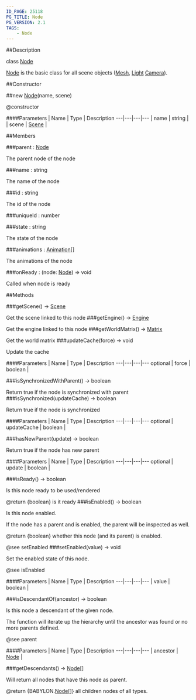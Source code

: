 ```yaml
---
ID_PAGE: 25118
PG_TITLE: Node
PG_VERSION: 2.1
TAGS:
    - Node
---
```

##Description

class [Node](/classes/2.2-alpha/Node)

[Node](/classes/2.2-alpha/Node) is the basic class for all scene objects ([Mesh](/classes/2.2-alpha/Mesh), [Light](/classes/2.2-alpha/Light) [Camera](/classes/2.2-alpha/Camera)).

##Constructor

##new [Node](/classes/2.2-alpha/Node)(name, scene)

@constructor

####Parameters
 | Name | Type | Description
---|---|---|---
 | name | string | 
 | scene | [Scene](/classes/2.2-alpha/Scene) | 

##Members

###parent : [Node](/classes/2.2-alpha/Node)

The parent node of the node

###name : string

The name of the node

###id : string

The id of the node

###uniqueId : number



###state : string

The state of the node

###animations : [Animation](/classes/2.2-alpha/Animation)[]

The animations of the node

###onReady : (node: [Node](/classes/2.2-alpha/Node)) =&gt; void

Called when node is ready

##Methods

###getScene() &rarr; [Scene](/classes/2.2-alpha/Scene)

Get the scene linked to this node
###getEngine() &rarr; [Engine](/classes/2.2-alpha/Engine)

Get the engine linked to this node
###getWorldMatrix() &rarr; [Matrix](/classes/2.2-alpha/Matrix)

Get the world matrix
###updateCache(force) &rarr; void

Update the cache

####Parameters
 | Name | Type | Description
---|---|---|---
optional | force | boolean | 

###isSynchronizedWithParent() &rarr; boolean

Return true if the node is synchronized with parent
###isSynchronized(updateCache) &rarr; boolean

Return true if the node is synchronized

####Parameters
 | Name | Type | Description
---|---|---|---
optional | updateCache | boolean | 

###hasNewParent(update) &rarr; boolean

Return true if the node has new parent

####Parameters
 | Name | Type | Description
---|---|---|---
optional | update | boolean | 

###isReady() &rarr; boolean

Is this node ready to be used/rendered

@return {boolean} is it ready
###isEnabled() &rarr; boolean

Is this node enabled.

If the node has a parent and is enabled, the parent will be inspected as well.

@return {boolean} whether this node (and its parent) is enabled.

@see setEnabled
###setEnabled(value) &rarr; void

Set the enabled state of this node.

@see isEnabled

####Parameters
 | Name | Type | Description
---|---|---|---
 | value | boolean | 

###isDescendantOf(ancestor) &rarr; boolean

Is this node a descendant of the given node.

The function will iterate up the hierarchy until the ancestor was found or no more parents defined.

@see parent

####Parameters
 | Name | Type | Description
---|---|---|---
 | ancestor | [Node](/classes/2.2-alpha/Node) | 

###getDescendants() &rarr; [Node](/classes/2.2-alpha/Node)[]

Will return all nodes that have this node as parent.

@return {BABYLON.[Node](/classes/2.2-alpha/Node)[]} all children nodes of all types.
